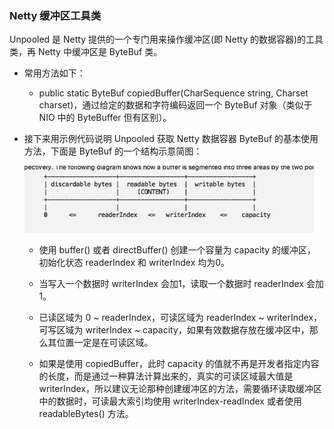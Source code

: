 ### Netty 缓冲区工具类

Unpooled 是 Netty 提供的一个专门用来操作缓冲区(即 Netty 的数据容器)的工具类，再 Netty 中缓冲区是 ByteBuf 类。

* 常用方法如下：

  * public static ByteBuf copiedBuffer(CharSequence string, Charset charset)，通过给定的数据和字符编码返回一个 ByteBuf 对象（类似于 NIO 中的 ByteBuffer 但有区别）。

* 接下来用示例代码说明 Unpooled 获取 Netty 数据容器 ByteBuf 的基本使用方法，下面是 ByteBuf 的一个结构示意简图：

  ![img.png](assets/img.png)

  * 使用 buffer() 或者 directBuffer() 创建一个容量为 capacity 的缓冲区，初始化状态 readerIndex 和 writerIndex 均为0。

  * 当写入一个数据时 writerIndex 会加1，读取一个数据时 readerIndex 会加1。

  * 已读区域为 0 ~ readerIndex，可读区域为 readerIndex ~ writerIndex，可写区域为 writerIndex ~ capacity，如果有效数据存放在缓冲区中，那么其位置一定是在可读区域。

  * 如果是使用 copiedBuffer，此时 capacity 的值就不再是开发者指定内容的长度，而是通过一种算法计算出来的，真实的可读区域最大值是 writerIndex，所以建议无论那种创建缓冲区的方法，需要循环读取缓冲区中的数据时，可读最大索引均使用 writerIndex-readIndex 或者使用 readableBytes() 方法。